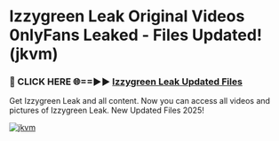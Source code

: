 # Izzygreen Leak Original Videos 0nlyFans Leaked - Files Updated! (jkvm)

<h3>🔴 CLICK HERE 🌐==►► <a href="https://tinyurl.com/ehrbuxhb" rel="nofollow">Izzygreen Leak Updated Files</a></h3>

Get Izzygreen Leak and all content. Now you can access all videos and pictures of Izzygreen Leak. New Updated Files 2025!

[![jkvm](https://i.imgur.com/lVYEuWS.gif)](https://tinyurl.com/ehrbuxhb)
